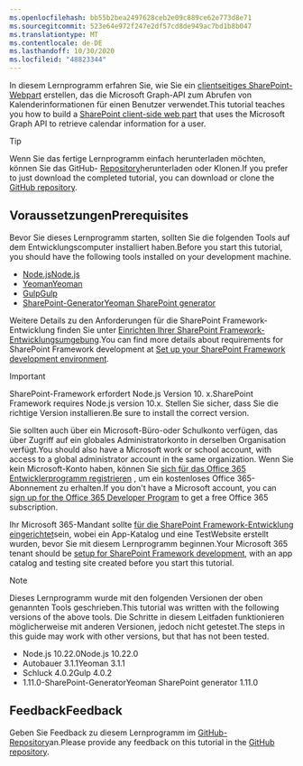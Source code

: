```yaml
---
ms.openlocfilehash: bb55b2bea2497628ceb2e09c889ce62e773d8e71
ms.sourcegitcommit: 523e64e972f247e2df57cd8de949ac7bd1b8b047
ms.translationtype: MT
ms.contentlocale: de-DE
ms.lasthandoff: 10/30/2020
ms.locfileid: "48823344"
---
```

<!-- markdownlint-disable MD002 MD041 -->

<span data-ttu-id="8ddc1-101">In diesem Lernprogramm erfahren Sie, wie Sie ein [clientseitiges SharePoint-Webpart](https://docs.microsoft.com/sharepoint/dev/spfx/web-parts/overview-client-side-web-parts) erstellen, das die Microsoft Graph-API zum Abrufen von Kalenderinformationen für einen Benutzer verwendet.</span><span class="sxs-lookup"><span data-stu-id="8ddc1-101">This tutorial teaches you how to build a [SharePoint client-side web part](https://docs.microsoft.com/sharepoint/dev/spfx/web-parts/overview-client-side-web-parts) that uses the Microsoft Graph API to retrieve calendar information for a user.</span></span>

> [!TIP]
> <span data-ttu-id="8ddc1-102">Wenn Sie das fertige Lernprogramm einfach herunterladen möchten, können Sie das GitHub- [Repository](https://github.com/microsoftgraph/msgraph-training-spfx)herunterladen oder Klonen.</span><span class="sxs-lookup"><span data-stu-id="8ddc1-102">If you prefer to just download the completed tutorial, you can download or clone the [GitHub repository](https://github.com/microsoftgraph/msgraph-training-spfx).</span></span>

## <a name="prerequisites"></a><span data-ttu-id="8ddc1-103">Voraussetzungen</span><span class="sxs-lookup"><span data-stu-id="8ddc1-103">Prerequisites</span></span>

<span data-ttu-id="8ddc1-104">Bevor Sie dieses Lernprogramm starten, sollten Sie die folgenden Tools auf dem Entwicklungscomputer installiert haben.</span><span class="sxs-lookup"><span data-stu-id="8ddc1-104">Before you start this tutorial, you should have the following tools installed on your development machine.</span></span>

- [<span data-ttu-id="8ddc1-105">Node.js</span><span class="sxs-lookup"><span data-stu-id="8ddc1-105">Node.js</span></span>](https://nodejs.org/en/download/releases/)
- [<span data-ttu-id="8ddc1-106">Yeoman</span><span class="sxs-lookup"><span data-stu-id="8ddc1-106">Yeoman</span></span>](https://yeoman.io/)
- [<span data-ttu-id="8ddc1-107">Gulp</span><span class="sxs-lookup"><span data-stu-id="8ddc1-107">Gulp</span></span>](https://gulpjs.com/)
- [<span data-ttu-id="8ddc1-108">SharePoint-Generator</span><span class="sxs-lookup"><span data-stu-id="8ddc1-108">Yeoman SharePoint generator</span></span>](https://docs.microsoft.com/sharepoint/dev/spfx/toolchain/scaffolding-projects-using-yeoman-sharepoint-generator)

<span data-ttu-id="8ddc1-109">Weitere Details zu den Anforderungen für die SharePoint Framework-Entwicklung finden Sie unter [Einrichten Ihrer SharePoint Framework-Entwicklungsumgebung](https://docs.microsoft.com/sharepoint/dev/spfx/set-up-your-development-environment).</span><span class="sxs-lookup"><span data-stu-id="8ddc1-109">You can find more details about requirements for SharePoint Framework development at [Set up your SharePoint Framework development environment](https://docs.microsoft.com/sharepoint/dev/spfx/set-up-your-development-environment).</span></span>

> [!IMPORTANT]
> <span data-ttu-id="8ddc1-110">SharePoint-Framework erfordert Node.js Version 10. x.</span><span class="sxs-lookup"><span data-stu-id="8ddc1-110">SharePoint Framework requires Node.js version 10.x.</span></span> <span data-ttu-id="8ddc1-111">Stellen Sie sicher, dass Sie die richtige Version installieren.</span><span class="sxs-lookup"><span data-stu-id="8ddc1-111">Be sure to install the correct version.</span></span>

<span data-ttu-id="8ddc1-112">Sie sollten auch über ein Microsoft-Büro-oder Schulkonto verfügen, das über Zugriff auf ein globales Administratorkonto in derselben Organisation verfügt.</span><span class="sxs-lookup"><span data-stu-id="8ddc1-112">You should also have a Microsoft work or school account, with access to a global administrator account in the same organization.</span></span> <span data-ttu-id="8ddc1-113">Wenn Sie kein Microsoft-Konto haben, können Sie [sich für das Office 365 Entwicklerprogramm registrieren](https://developer.microsoft.com/office/dev-program) , um ein kostenloses Office 365-Abonnement zu erhalten.</span><span class="sxs-lookup"><span data-stu-id="8ddc1-113">If you don't have a Microsoft account, you can [sign up for the Office 365 Developer Program](https://developer.microsoft.com/office/dev-program) to get a free Office 365 subscription.</span></span>

<span data-ttu-id="8ddc1-114">Ihr Microsoft 365-Mandant sollte [für die SharePoint Framework-Entwicklung eingerichtet](https://docs.microsoft.com/sharepoint/dev/spfx/set-up-your-developer-tenant)sein, wobei ein App-Katalog und eine TestWebsite erstellt wurden, bevor Sie mit diesem Lernprogramm beginnen.</span><span class="sxs-lookup"><span data-stu-id="8ddc1-114">Your Microsoft 365 tenant should be [setup for SharePoint Framework development](https://docs.microsoft.com/sharepoint/dev/spfx/set-up-your-developer-tenant), with an app catalog and testing site created before you start this tutorial.</span></span>

> [!NOTE]
> <span data-ttu-id="8ddc1-115">Dieses Lernprogramm wurde mit den folgenden Versionen der oben genannten Tools geschrieben.</span><span class="sxs-lookup"><span data-stu-id="8ddc1-115">This tutorial was written with the following versions of the above tools.</span></span> <span data-ttu-id="8ddc1-116">Die Schritte in diesem Leitfaden funktionieren möglicherweise mit anderen Versionen, jedoch nicht getestet.</span><span class="sxs-lookup"><span data-stu-id="8ddc1-116">The steps in this guide may work with other versions, but that has not been tested.</span></span>
>
> - <span data-ttu-id="8ddc1-117">Node.js 10.22.0</span><span class="sxs-lookup"><span data-stu-id="8ddc1-117">Node.js 10.22.0</span></span>
> - <span data-ttu-id="8ddc1-118">Autobauer 3.1.1</span><span class="sxs-lookup"><span data-stu-id="8ddc1-118">Yeoman 3.1.1</span></span>
> - <span data-ttu-id="8ddc1-119">Schluck 4.0.2</span><span class="sxs-lookup"><span data-stu-id="8ddc1-119">Gulp 4.0.2</span></span>
> - <span data-ttu-id="8ddc1-120">1.11.0-SharePoint-Generator</span><span class="sxs-lookup"><span data-stu-id="8ddc1-120">Yeoman SharePoint generator 1.11.0</span></span>

## <a name="feedback"></a><span data-ttu-id="8ddc1-121">Feedback</span><span class="sxs-lookup"><span data-stu-id="8ddc1-121">Feedback</span></span>

<span data-ttu-id="8ddc1-122">Geben Sie Feedback zu diesem Lernprogramm im [GitHub-Repository](https://github.com/microsoftgraph/msgraph-training-spfx)an.</span><span class="sxs-lookup"><span data-stu-id="8ddc1-122">Please provide any feedback on this tutorial in the [GitHub repository](https://github.com/microsoftgraph/msgraph-training-spfx).</span></span>
